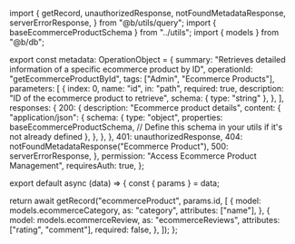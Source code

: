 import {
  getRecord,
  unauthorizedResponse,
  notFoundMetadataResponse,
  serverErrorResponse,
} from "@b/utils/query";
import { baseEcommerceProductSchema } from "../utils";
import { models } from "@b/db";

export const metadata: OperationObject = {
  summary:
    "Retrieves detailed information of a specific ecommerce product by ID",
  operationId: "getEcommerceProductById",
  tags: ["Admin", "Ecommerce Products"],
  parameters: [
    {
      index: 0,
      name: "id",
      in: "path",
      required: true,
      description: "ID of the ecommerce product to retrieve",
      schema: { type: "string" },
    },
  ],
  responses: {
    200: {
      description: "Ecommerce product details",
      content: {
        "application/json": {
          schema: {
            type: "object",
            properties: baseEcommerceProductSchema, // Define this schema in your utils if it's not already defined
          },
        },
      },
    },
    401: unauthorizedResponse,
    404: notFoundMetadataResponse("Ecommerce Product"),
    500: serverErrorResponse,
  },
  permission: "Access Ecommerce Product Management",
  requiresAuth: true,
};

export default async (data) => {
  const { params } = data;

  return await getRecord("ecommerceProduct", params.id, [
    {
      model: models.ecommerceCategory,
      as: "category",
      attributes: ["name"],
    },
    {
      model: models.ecommerceReview,
      as: "ecommerceReviews",
      attributes: ["rating", "comment"],
      required: false,
    },
  ]);
};

